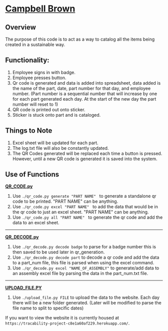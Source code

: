 # **<u>Campbell Brown</u>** #

## Overview ##
The purpose of this code is to act as a way to catalog all the items being created in a sustainable way.

## Functionality: ##
1. Employee signs in with badge.
2. Employee presses button.
3. Qr code is generated and data is added into spreadsheet, data added is the name of the part, date,
   part number for that day, and employee number.
   (Part number is a sequential number that will increase by one for each part generated each day. At the start of the new day
   the part number will reset to 1)
4. QR code is printed out onto sticker.
5. Sticker is stuck onto part and is cataloged.

## Things to Note ##
1. Excel sheet will be updated for each part.
2. The log.txt file will also be constantly updated.
3. The QR Codes generated will be replaced each time a button is pressed. However, until a new QR code is generated it is saved into the system.

## Use of Functions ##

**<u>QR_CODE.py</u>**
1. Use ```./qr_code.py generate "PART NAME" ``` to generate a standalone qr code to be printed. "PART NAME" can be anything.
2. Use ```./qr_code.py excel "PART NAME" ``` to add the data that would be in the qr code to just an excel sheet. "PART NAME" can be anything.
3. Use ```./qr_code.py all "PART NAME" ``` to generate the qr code and add the data to an excel sheet.

-----------------------------------------------------------------------------------------------------------------------

**<u>QR_DECODE.py</u>**
1. Use ```./qr_decode.py decode badge``` to parse for a badge number this is then saved to be used later in qr_generation.
2. Use ```./qr_decode.py decode part``` to decode a qr code and add the data to a part_num file, this file is parsed when using the excel command.
3. Use ```./qr_decode.py excel "NAME_OF_ASSEMBLY"``` to generate/add data to an assembly excel file by parsing the data in the part_num.txt file.

-----------------------------------------------------------------------------------------------------------------------

**<u>UPLOAD_FILE.PY</u>**
1. Use ```./upload_file.py FILE``` to upload the data to the website. Each day there will be a new folder generated.
   (Later will be modified to parse the file name to split to specific dates)

If you want to view the website it is currently housed at ```https://tracability-project-c8e1a60af229.herokuapp.com/```.